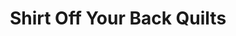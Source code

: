 ---
title: "Shirt Off Your Back Quilts"
url: /alpharetta/shirt-off-your-back-quilts/
shop: Allgemein
---
